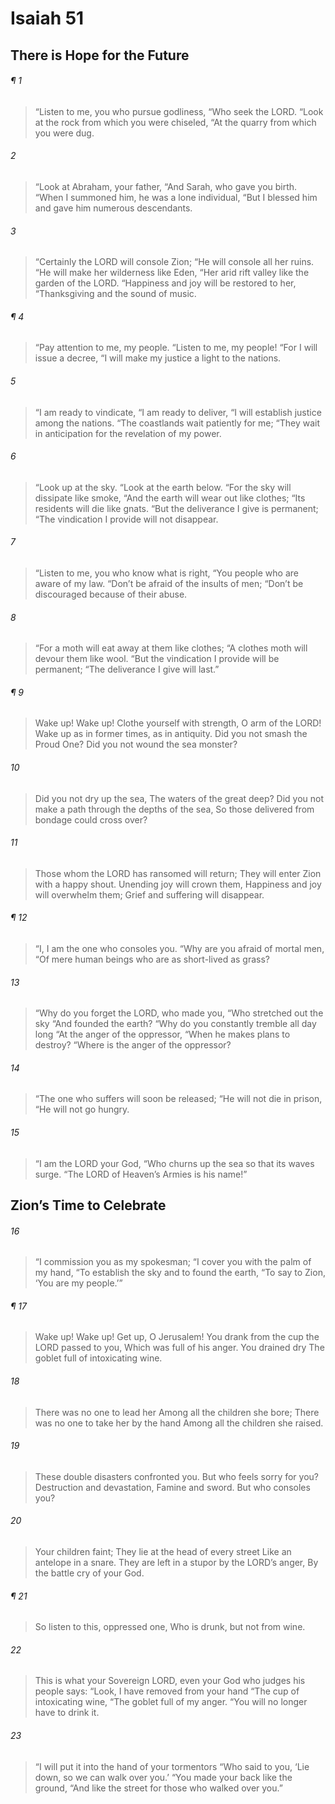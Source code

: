 # Isaiah 51
## There is Hope for the Future
###### ¶ 1
> “Listen to me, you who pursue godliness,
> “Who seek the LORD.
> “Look at the rock from which you were chiseled,
> “At the quarry from which you were dug.
###### 2
> “Look at Abraham, your father,
> “And Sarah, who gave you birth.
> “When I summoned him, he was a lone individual,
> “But I blessed him and gave him numerous descendants.
###### 3
> “Certainly the LORD will console Zion;
> “He will console all her ruins.
> “He will make her wilderness like Eden,
> “Her arid rift valley like the garden of the LORD.
> “Happiness and joy will be restored to her,
> “Thanksgiving and the sound of music.
###### ¶ 4
> “Pay attention to me, my people.
> “Listen to me, my people!
> “For I will issue a decree,
> “I will make my justice a light to the nations.
###### 5
> “I am ready to vindicate,
> “I am ready to deliver,
> “I will establish justice among the nations.
> “The coastlands wait patiently for me;
> “They wait in anticipation for the revelation of my power.
###### 6
> “Look up at the sky.
> “Look at the earth below.
> “For the sky will dissipate like smoke,
> “And the earth will wear out like clothes;
> “Its residents will die like gnats.
> “But the deliverance I give is permanent;
> “The vindication I provide will not disappear.
###### 7
> “Listen to me, you who know what is right,
> “You people who are aware of my law.
> “Don’t be afraid of the insults of men;
> “Don’t be discouraged because of their abuse.
###### 8
> “For a moth will eat away at them like clothes;
> “A clothes moth will devour them like wool.
> “But the vindication I provide will be permanent;
> “The deliverance I give will last.”
###### ¶ 9
> Wake up! Wake up!
> Clothe yourself with strength, O arm of the LORD!
> Wake up as in former times, as in antiquity.
> Did you not smash the Proud One?
> Did you not wound the sea monster?
###### 10
> Did you not dry up the sea,
> The waters of the great deep?
> Did you not make a path through the depths of the sea,
> So those delivered from bondage could cross over?
###### 11
> Those whom the LORD has ransomed will return;
> They will enter Zion with a happy shout.
> Unending joy will crown them,
> Happiness and joy will overwhelm them;
> Grief and suffering will disappear.
###### ¶ 12
> “I, I am the one who consoles you.
> “Why are you afraid of mortal men,
> “Of mere human beings who are as short-lived as grass?
###### 13
> “Why do you forget the LORD, who made you,
> “Who stretched out the sky
> “And founded the earth?
> “Why do you constantly tremble all day long
> “At the anger of the oppressor,
> “When he makes plans to destroy?
> “Where is the anger of the oppressor?
###### 14
> “The one who suffers will soon be released;
> “He will not die in prison,
> “He will not go hungry.
###### 15
> “I am the LORD your God,
> “Who churns up the sea so that its waves surge.
> “The LORD of Heaven’s Armies is his name!”
## Zion’s Time to Celebrate
###### 16
> “I commission you as my spokesman;
> “I cover you with the palm of my hand,
> “To establish the sky and to found the earth,
> “To say to Zion, ‘You are my people.’”
###### ¶ 17
> Wake up! Wake up!
> Get up, O Jerusalem!
> You drank from the cup the LORD passed to you,
> Which was full of his anger.
> You drained dry
> The goblet full of intoxicating wine.
###### 18
> There was no one to lead her
> Among all the children she bore;
> There was no one to take her by the hand
> Among all the children she raised.
###### 19
> These double disasters confronted you.
> But who feels sorry for you?
> Destruction and devastation,
> Famine and sword.
> But who consoles you?
###### 20
> Your children faint;
> They lie at the head of every street
> Like an antelope in a snare.
> They are left in a stupor by the LORD’s anger,
> By the battle cry of your God.
###### ¶ 21
> So listen to this, oppressed one,
> Who is drunk, but not from wine.
###### 22
> This is what your Sovereign LORD, even your God who judges his people says:
> “Look, I have removed from your hand
> “The cup of intoxicating wine,
> “The goblet full of my anger.
> “You will no longer have to drink it.
###### 23
> “I will put it into the hand of your tormentors
> “Who said to you, ‘Lie down, so we can walk over you.’
> “You made your back like the ground,
> “And like the street for those who walked over you.”
